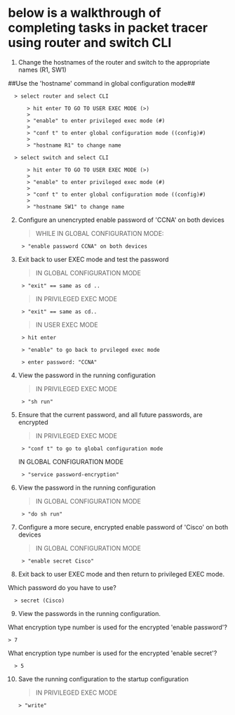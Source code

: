 # below is a walkthrough of completing tasks in packet tracer using router and switch CLI


1. Change the hostnames of the router and switch to the appropriate names (R1, SW1)

##Use the 'hostname' command in global configuration mode##

	  > select router and select CLI
	  
		  > hit enter TO GO TO USER EXEC MODE (>)
		  > 
		  > "enable" to enter privileged exec mode (#)
		  > 
		  > "conf t" to enter global configuration mode ((config)#)
		  > 
		  > "hostname R1" to change name
	
	  > select switch and select CLI

		  > hit enter TO GO TO USER EXEC MODE (>)
		  > 
		  > "enable" to enter privileged exec mode (#)
		  > 
		  > "conf t" to enter global configuration mode ((config)#)
		  > 
		  > "hostname SW1" to change name

2. Configure an unencrypted enable password of 'CCNA' on both devices

	> WHILE IN GLOBAL CONFIGURATION MODE:

		> "enable password CCNA" on both devices
  

3. Exit back to user EXEC mode and test the password

	> IN GLOBAL CONFIGURATION MODE

		> "exit" == same as cd ..

	> IN PRIVILEGED EXEC MODE

		> "exit" == same as cd..

	> IN USER EXEC MODE

		> hit enter
		
		> "enable" to go back to prvileged exec mode
		
		> enter password: "CCNA"
  

4. View the password in the running configuration

	  > IN PRIVILEGED EXEC MODE

		> "sh run"

5. Ensure that the current password, and all future passwords, are encrypted

	  > IN PRIVILEGED EXEC MODE

		> "conf t" to go to global configuration mode
		
	IN GLOBAL CONFIGURATION MODE

		> "service password-encryption"

6. View the password in the running configuration

	  > IN GLOBAL CONFIGURATION MODE

		> "do sh run"

7. Configure a more secure, encrypted enable password of 'Cisco' on both devices

	  > IN GLOBAL CONFIGURATION MODE

		> "enable secret Cisco"

8. Exit back to user EXEC mode and then return to privileged EXEC mode.

Which password do you have to use?

	  > secret (Cisco)

9. View the passwords in the running configuration.

What encryption type number is used for the encrypted 'enable password'?

	> 7

What encryption type number is used for the encrypted 'enable secret'?

	  > 5

10. Save the running configuration to the startup configuration

	> IN PRIVILEGED EXEC MODE

		> "write"
